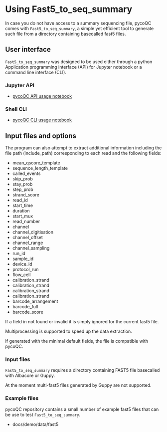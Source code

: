 # Using Fast5_to_seq_summary

In case you do not have access to a summary sequencing file, pycoQC comes with `Fast5_to_seq_summary`, a simple yet efficient tool to generate such file from a directory containing basecalled fast5 files.

## User interface

`Fast5_to_seq_summary` was designed to be used either through a python Application programming interface (API) for Jupyter notebook or a command line interface (CLI).

### Jupyter API

* [pycoQC API usage notebook](Fast5_to_seq_summary/API_usage)

### Shell CLI

* [pycoQC CLI usage notebook](Fast5_to_seq_summary/CLI_usage)


## Input files and options

The program can also attempt to extract additional information including the file path (include_path) corresponding to each read and the following fields:

* mean_qscore_template
* sequence_length_template
* called_events
* skip_prob
* stay_prob
* step_prob
* strand_score
* read_id
* start_time
* duration
* start_mux
* read_number
* channel
* channel_digitisation
* channel_offset
* channel_range
* channel_sampling
* run_id
* sample_id
* device_id
* protocol_run
* flow_cell
* calibration_strand
* calibration_strand
* calibration_strand
* calibration_strand
* barcode_arrangement
* barcode_full
* barcode_score

If a field in not found or invalid it is simply ignored for the current fast5 file.

Multiprocessing is supported to speed up the data extraction.

If generated with the minimal default fields, the file is compatible with pycoQC.

### Input files

`Fast5_to_seq_summary` requires a directory containing FAST5 file basecalled with Albacore or Guppy.

At the moment multi-fast5 files generated by Guppy are not supported.

### Example files

pycoQC repository contains a small number of example fast5 files that can be use to test `Fast5_to_seq_summary`.

* docs/demo/data/fast5
